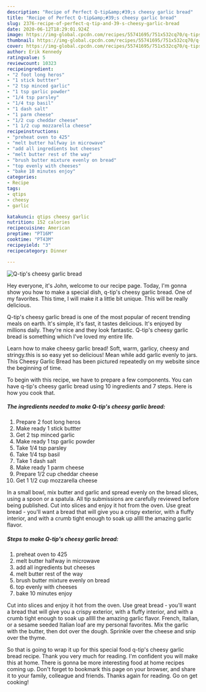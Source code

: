 ```yaml
---
description: "Recipe of Perfect Q-tip&amp;#39;s cheesy garlic bread"
title: "Recipe of Perfect Q-tip&amp;#39;s cheesy garlic bread"
slug: 2376-recipe-of-perfect-q-tip-and-39-s-cheesy-garlic-bread
date: 2020-06-12T18:29:01.924Z
image: https://img-global.cpcdn.com/recipes/55741695/751x532cq70/q-tips-cheesy-garlic-bread-recipe-main-photo.jpg
thumbnail: https://img-global.cpcdn.com/recipes/55741695/751x532cq70/q-tips-cheesy-garlic-bread-recipe-main-photo.jpg
cover: https://img-global.cpcdn.com/recipes/55741695/751x532cq70/q-tips-cheesy-garlic-bread-recipe-main-photo.jpg
author: Erik Kennedy
ratingvalue: 5
reviewcount: 10323
recipeingredient:
- "2 foot long heros"
- "1 stick buttter"
- "2 tsp minced garlic"
- "1 tsp garlic powder"
- "1/4 tsp parsley"
- "1/4 tsp basil"
- "1 dash salt"
- "1 parm cheese"
- "1/2 cup cheddar cheese"
- "1 1/2 cup mozzarella cheese"
recipeinstructions:
- "preheat oven to 425"
- "melt butter halfway in microwave"
- "add all ingredients but cheeses"
- "melt butter rest of the way"
- "brush butter mixture evenly on bread"
- "top evenly with cheeses"
- "bake 10 minutes enjoy"
categories:
- Recipe
tags:
- qtips
- cheesy
- garlic

katakunci: qtips cheesy garlic 
nutrition: 152 calories
recipecuisine: American
preptime: "PT16M"
cooktime: "PT43M"
recipeyield: "3"
recipecategory: Dinner

---
```



![Q-tip&#39;s cheesy garlic bread](https://img-global.cpcdn.com/recipes/55741695/751x532cq70/q-tips-cheesy-garlic-bread-recipe-main-photo.jpg)

Hey everyone, it's John, welcome to our recipe page. Today, I'm gonna show you how to make a special dish, q-tip&#39;s cheesy garlic bread. One of my favorites. This time, I will make it a little bit unique. This will be really delicious.

Q-tip&#39;s cheesy garlic bread is one of the most popular of recent trending meals on earth. It's simple, it's fast, it tastes delicious. It's enjoyed by millions daily. They're nice and they look fantastic. Q-tip&#39;s cheesy garlic bread is something which I've loved my entire life.

Learn how to make cheesy garlic bread! Soft, warm, garlicy, cheesy and stringy.this is so easy yet so delicious! Mean while add garlic evenly to jars. This Cheesy Garlic Bread has been pictured repeatedly on my website since the beginning of time.


To begin with this recipe, we have to prepare a few components. You can have q-tip&#39;s cheesy garlic bread using 10 ingredients and 7 steps. Here is how you cook that.

<!--inarticleads1-->

##### The ingredients needed to make Q-tip&#39;s cheesy garlic bread:

1. Prepare 2 foot long heros
1. Make ready 1 stick buttter
1. Get 2 tsp minced garlic
1. Make ready 1 tsp garlic powder
1. Take 1/4 tsp parsley
1. Take 1/4 tsp basil
1. Take 1 dash salt
1. Make ready 1 parm cheese
1. Prepare 1/2 cup cheddar cheese
1. Get 1 1/2 cup mozzarella cheese


In a small bowl, mix butter and garlic and spread evenly on the bread slices, using a spoon or a spatula. All tip submissions are carefully reviewed before being published. Cut into slices and enjoy it hot from the oven. Use great bread - you&#39;ll want a bread that will give you a crispy exterior, with a fluffy interior, and with a crumb tight enough to soak up alllll the amazing garlic flavor. 

<!--inarticleads2-->

##### Steps to make Q-tip&#39;s cheesy garlic bread:

1. preheat oven to 425
1. melt butter halfway in microwave
1. add all ingredients but cheeses
1. melt butter rest of the way
1. brush butter mixture evenly on bread
1. top evenly with cheeses
1. bake 10 minutes enjoy


Cut into slices and enjoy it hot from the oven. Use great bread - you&#39;ll want a bread that will give you a crispy exterior, with a fluffy interior, and with a crumb tight enough to soak up alllll the amazing garlic flavor. French, Italian, or a sesame seeded Italian loaf are my personal favorites. Mix the garlic with the butter, then dot over the dough. Sprinkle over the cheese and snip over the thyme. 

So that is going to wrap it up for this special food q-tip&#39;s cheesy garlic bread recipe. Thank you very much for reading. I'm confident you will make this at home. There is gonna be more interesting food at home recipes coming up. Don't forget to bookmark this page on your browser, and share it to your family, colleague and friends. Thanks again for reading. Go on get cooking!
